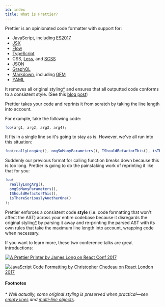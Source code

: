 ```yaml
---
id: index
title: What is Prettier?
---
```


Prettier is an opinionated code formatter with support for:

- JavaScript, including [ES2017](https://github.com/tc39/proposals/blob/master/finished-proposals.md)
- [JSX](https://facebook.github.io/jsx/)
- [Flow](https://flow.org/)
- [TypeScript](https://www.typescriptlang.org/)
- CSS, [Less](http://lesscss.org/), and [SCSS](http://sass-lang.com)
- [JSON](http://json.org/)
- [GraphQL](http://graphql.org/)
- [Markdown](http://commonmark.org/), including [GFM](https://github.github.com/gfm/)
- [YAML](http://yaml.org/)

It removes all original styling[\*](#footnotes) and ensures that all outputted code conforms to a consistent style. (See this [blog post](http://jlongster.com/A-Prettier-Formatter))

Prettier takes your code and reprints it from scratch by taking the line length into account.

For example, take the following code:

```js
foo(arg1, arg2, arg3, arg4);
```

It fits in a single line so it's going to stay as is. However, we've all run into this situation:

<!-- prettier-ignore -->
```js
foo(reallyLongArg(), omgSoManyParameters(), IShouldRefactorThis(), isThereSeriouslyAnotherOne());
```

Suddenly our previous format for calling function breaks down because this is too long. Prettier is going to do the painstaking work of reprinting it like that for you:

```js
foo(
  reallyLongArg(),
  omgSoManyParameters(),
  IShouldRefactorThis(),
  isThereSeriouslyAnotherOne()
);
```

Prettier enforces a consistent code **style** (i.e. code formatting that won't affect the AST) across your entire codebase because it disregards the original styling[\*](#footnotes) by parsing it away and re-printing the parsed AST with its own rules that take the maximum line length into account, wrapping code when necessary.

If you want to learn more, these two conference talks are great introductions:

[![A Prettier Printer by James Long on React Conf 2017](/docs/assets/youtube-cover/a-prettier-printer-by-james-long-on-react-conf-2017.png)](https://www.youtube.com/watch?v=hkfBvpEfWdA)

[![JavaScript Code Formatting by Christopher Chedeau on React London 2017](/docs/assets/youtube-cover/javascript-code-formatting-by-christopher-chedeau-on-react-london-2017.png)](https://www.youtube.com/watch?v=0Q4kUNx85_4)

#### Footnotes

\* _Well actually, some original styling is preserved when practical—see [empty lines](rationale.md#empty-lines) and [multi-line objects](rationale.md#multi-line-objects)._
